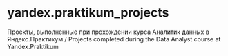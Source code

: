 # yandex.praktikum_projects
Проекты, выполненные при прохождении курса Аналитик данных в Яндекс.Практикум / Projects completed during the Data Analyst course at Yandex.Praktikum
